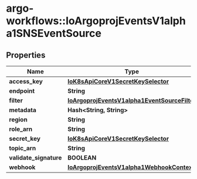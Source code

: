 # argo-workflows::IoArgoprojEventsV1alpha1SNSEventSource

## Properties
Name | Type | Description | Notes
------------ | ------------- | ------------- | -------------
**access_key** | [**IoK8sApiCoreV1SecretKeySelector**](IoK8sApiCoreV1SecretKeySelector.md) |  | [optional] 
**endpoint** | **String** |  | [optional] 
**filter** | [**IoArgoprojEventsV1alpha1EventSourceFilter**](IoArgoprojEventsV1alpha1EventSourceFilter.md) |  | [optional] 
**metadata** | **Hash&lt;String, String&gt;** |  | [optional] 
**region** | **String** |  | [optional] 
**role_arn** | **String** |  | [optional] 
**secret_key** | [**IoK8sApiCoreV1SecretKeySelector**](IoK8sApiCoreV1SecretKeySelector.md) |  | [optional] 
**topic_arn** | **String** |  | [optional] 
**validate_signature** | **BOOLEAN** |  | [optional] 
**webhook** | [**IoArgoprojEventsV1alpha1WebhookContext**](IoArgoprojEventsV1alpha1WebhookContext.md) |  | [optional] 


